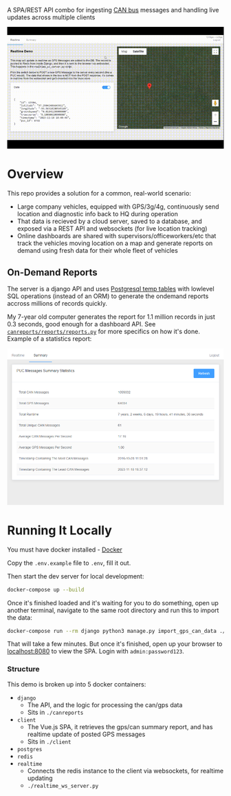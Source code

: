 
A SPA/REST API combo for ingesting [CAN bus](https://en.wikipedia.org/wiki/CAN_bus) messages and handling live updates across multiple clients

![ui-demo](ui-demo.gif)


# Overview

This repo provides a solution for a common, real-world scenario:

- Large company vehicles, equipped with GPS/3g/4g, continuously send location and diagnostic info back to HQ during operation
- That data is recieved by a cloud server, saved to a database, and exposed via a REST API and websockets (for live location tracking)
- Online dashboards are shared with supervisors/officeworkers/etc that track the vehicles moving location on a map and generate reports on demand using fresh data for their whole fleet of vehicles


## On-Demand Reports

The server is a django API and uses [Postgresql temp tables](https://www.postgresqltutorial.com/postgresql-tutorial/postgresql-temporary-table/) with lowlevel SQL operations (instead of an ORM) to generate the ondemand reports accross millions of records quickly.

My 7-year old computer generates the report for 1.1 million records in just 0.3 seconds, good enough for a dashboard API. See [`canreports/reports/reports.py`](canreports/reports/reports.py) for more specifics on how it's done. Example of a statistics report:

![can-reports](can-reports.png)

# Running It Locally

You must have docker installed - [Docker](https://docs.docker.com/install/)

Copy the `.env.example` file to `.env`, fill it out.

Then start the dev server for local development:
```bash
docker-compose up --build
```
Once it's finished loaded and it's waiting for you to do something, open up another terminal, navigate to the same root directory and run this to import the data:
```bash
docker-compose run --rm django python3 manage.py import_gps_can_data ./gps_can_data.csv
```
That will take a few minutes. But once it's finished, open up your browser to [localhost:8080](http://localhost:8080) to view the SPA. Login with `admin:password123`.

### Structure
This demo is broken up into 5 docker containers:

 - `django`
     - The API, and the logic for processing the can/gps data
     - Sits in `./canreports`
 - `client`
     - The Vue.js SPA, it retrieves the gps/can summary report, and has realtime update of posted GPS messages
     - Sits in `./client`
- `postgres`
- `redis`
- `realtime`
    - Connects the redis instance to the client via websockets, for realtime updating
    - `./realtime_ws_server.py`